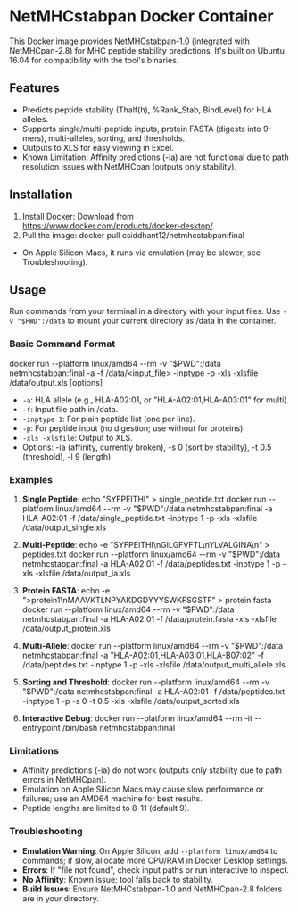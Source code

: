 # NetMHCstabpan Docker Container

This Docker image provides NetMHCstabpan-1.0 (integrated with NetMHCpan-2.8) for MHC peptide stability predictions. It's built on Ubuntu 16.04 for compatibility with the tool's binaries.

## Features
- Predicts peptide stability (Thalf(h), %Rank_Stab, BindLevel) for HLA alleles.
- Supports single/multi-peptide inputs, protein FASTA (digests into 9-mers), multi-alleles, sorting, and thresholds.
- Outputs to XLS for easy viewing in Excel.
- Known Limitation: Affinity predictions (-ia) are not functional due to path resolution issues with NetMHCpan (outputs only stability).

## Installation
1. Install Docker: Download from https://www.docker.com/products/docker-desktop/.
2. Pull the image: docker pull csiddhant12/netmhcstabpan:final

- On Apple Silicon Macs, it runs via emulation (may be slower; see Troubleshooting).

## Usage
Run commands from your terminal in a directory with your input files. Use `-v "$PWD":/data` to mount your current directory as /data in the container.

### Basic Command Format
docker run --platform linux/amd64 --rm -v "$PWD":/data netmhcstabpan:final -a  -f /data/<input_file> -inptype  -p -xls -xlsfile /data/output.xls [options]
- `-a`: HLA allele (e.g., HLA-A02:01, or "HLA-A02:01,HLA-A03:01" for multi).
- `-f`: Input file path in /data.
- `-inptype 1`: For plain peptide list (one per line).
- `-p`: For peptide input (no digestion; use without for proteins).
- `-xls -xlsfile`: Output to XLS.
- Options: -ia (affinity, currently broken), -s 0 (sort by stability), -t 0.5 (threshold), -l 9 (length).

### Examples
1. **Single Peptide**:
echo "SYFPEITHI" > single_peptide.txt
docker run --platform linux/amd64 --rm -v "$PWD":/data netmhcstabpan:final -a HLA-A02:01 -f /data/single_peptide.txt -inptype 1 -p -xls -xlsfile /data/output_single.xls


2. **Multi-Peptide**:
echo -e "SYFPEITHI\nGILGFVFTL\nYLVALGINA\n" > peptides.txt
docker run --platform linux/amd64 --rm -v "$PWD":/data netmhcstabpan:final -a HLA-A02:01 -f /data/peptides.txt -inptype 1 -p -xls -xlsfile /data/output_ia.xls

3. **Protein FASTA**:
echo -e ">protein1\nMAAVKTLNPYAKDGDYYYSWKFSGSTF" > protein.fasta
docker run --platform linux/amd64 --rm -v "$PWD":/data netmhcstabpan:final -a HLA-A02:01 -f /data/protein.fasta -xls -xlsfile /data/output_protein.xls

4. **Multi-Allele**:
docker run --platform linux/amd64 --rm -v "$PWD":/data netmhcstabpan:final -a "HLA-A02:01,HLA-A03:01,HLA-B07:02" -f /data/peptides.txt -inptype 1 -p -xls -xlsfile /data/output_multi_allele.xls

5. **Sorting and Threshold**:
docker run --platform linux/amd64 --rm -v "$PWD":/data netmhcstabpan:final -a HLA-A02:01 -f /data/peptides.txt -inptype 1 -p -s 0 -t 0.5 -xls -xlsfile /data/output_sorted.xls

6. **Interactive Debug**:
docker run --platform linux/amd64 --rm -it --entrypoint /bin/bash netmhcstabpan:final


### Limitations
- Affinity predictions (-ia) do not work (outputs only stability due to path errors in NetMHCpan).
- Emulation on Apple Silicon Macs may cause slow performance or failures; use an AMD64 machine for best results.
- Peptide lengths are limited to 8-11 (default 9).

### Troubleshooting
- **Emulation Warning**: On Apple Silicon, add `--platform linux/amd64` to commands; if slow, allocate more CPU/RAM in Docker Desktop settings.
- **Errors**: If "file not found", check input paths or run interactive to inspect.
- **No Affinity**: Known issue; tool falls back to stability.
- **Build Issues**: Ensure NetMHCstabpan-1.0 and NetMHCpan-2.8 folders are in your directory.



